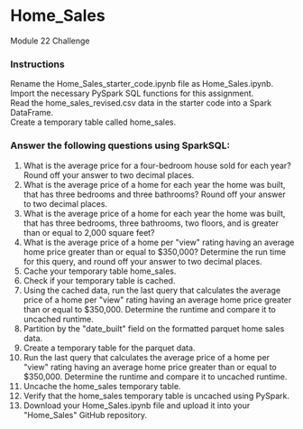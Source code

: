 # Home_Sales
Module 22 Challenge

### Instructions
Rename the Home_Sales_starter_code.ipynb file as Home_Sales.ipynb.  
Import the necessary PySpark SQL functions for this assignment.  
Read the home_sales_revised.csv data in the starter code into a Spark DataFrame.  
Create a temporary table called home_sales.  

### Answer the following questions using SparkSQL:  
1. What is the average price for a four-bedroom house sold for each year? Round off your answer to two decimal places.  
2. What is the average price of a home for each year the home was built, that has three bedrooms and three bathrooms? Round off your answer to two decimal places.  
3. What is the average price of a home for each year the home was built, that has three bedrooms, three bathrooms, two floors, and is greater than or equal to 2,000 square feet?   
4. What is the average price of a home per "view" rating having an average home price greater than or equal to $350,000? Determine the run time for this query, and round off your answer to two decimal places.  
5. Cache your temporary table home_sales.  
6. Check if your temporary table is cached.  
7. Using the cached data, run the last query that calculates the average price of a home per "view" rating having an average home price greater than or equal to $350,000. Determine the runtime and compare it to uncached runtime.  
8. Partition by the "date_built" field on the formatted parquet home sales data.  
9. Create a temporary table for the parquet data.  
10. Run the last query that calculates the average price of a home per "view" rating having an average home price greater than or equal to $350,000. Determine the runtime and compare it to uncached runtime.  
11. Uncache the home_sales temporary table.  
12. Verify that the home_sales temporary table is uncached using PySpark.  
13. Download your Home_Sales.ipynb file and upload it into your "Home_Sales" GitHub repository.  

